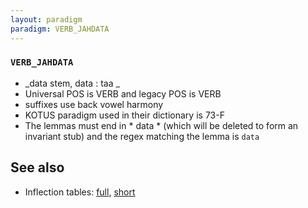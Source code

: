 ```yaml
---
layout: paradigm
paradigm: VERB_JAHDATA
---
```

### ` VERB_JAHDATA `

* _data stem, data : taa _
* Universal POS is VERB and legacy POS is VERB
* suffixes use back vowel harmony
* KOTUS paradigm used in their dictionary is 73-F
* The lemmas must end in * data * (which will be deleted to form an invariant stub) and the regex matching the lemma is ` data `

## See also

* Inflection tables: [full](gen/J/jahdata.html), [short](gen/J/jahdata_wikt.html)

